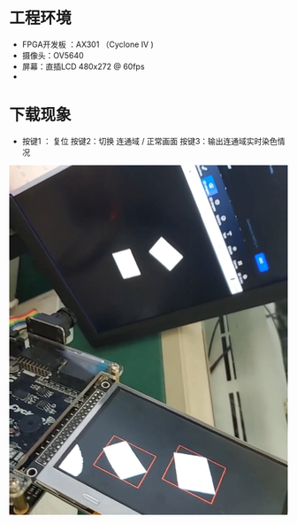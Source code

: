 # 工程环境

+ FPGA开发板 ：AX301 （Cyclone IV )
+ 摄像头：OV5640
+ 屏幕：直插LCD 480x272 @ 60fps
+ 

# 下载现象

+ 按键1 ： 复位 		按键2：切换 连通域 / 正常画面  	按键3：输出连通域实时染色情况

![Finish](Finish.jpg)
